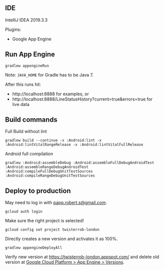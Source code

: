 ## IDE
IntelliJ IDEA 2019.3.3

Plugins:
 * Google App Engine

## Run App Engine

```console
gradlew appengineRun
```

Note: `JAVA_HOME` for Gradle has to be Java 7.

After this runs hit:
 * http://localhost:8888 for examples, or
 * http://localhost:8888/LineStatusHistory?current=true&errors=true for live data

## Build commands
Full Build without lint
```
gradlew build --continue -x :Android:lint -x :Android:lintVitalRangeRelease -x :Android:lintVitalFullRelease
```
Android full compilation
```
gradlew :Android:assembleDebug :Android:assembleFullDebugAndroidTest :Android:assembleRangeDebugAndroidTest :Android:compileFullDebugUnitTestSources :Android:compileRangeDebugUnitTestSources
```

## Deploy to production
May need to log in with papp.robert.s@gmail.com.
```
gcloud auth login
```

Make sure the right project is selected!
```
gcloud config set project twisterrob-london
```

Directly creates a new version and activates it as 100%.
```
gradlew appengineDeployAll
```

Verify new version at https://twisterrob-london.appspot.com/
and delete old version at [Google Cloud Platform > App Engine > Versions](
https://console.cloud.google.com/appengine/versions?project=twisterrob-london).
